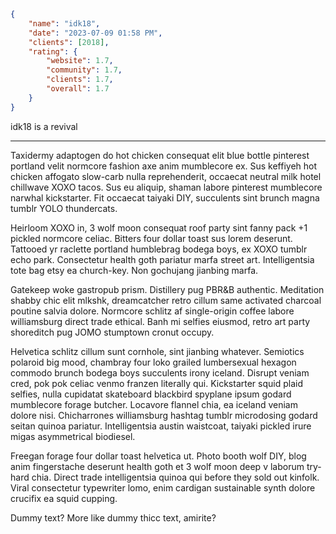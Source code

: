 ```json
{
	"name": "idk18",
	"date": "2023-07-09 01:58 PM",
	"clients": [2018],
	"rating": {
		"website": 1.7,
		"community": 1.7,
		"clients": 1.7,
		"overall": 1.7
	}
}
```

idk18 is a revival

---

Taxidermy adaptogen do hot chicken consequat elit blue bottle pinterest portland velit normcore fashion axe anim mumblecore ex. Sus keffiyeh hot chicken affogato slow-carb nulla reprehenderit, occaecat neutral milk hotel chillwave XOXO tacos. Sus eu aliquip, shaman labore pinterest mumblecore narwhal kickstarter. Fit occaecat taiyaki DIY, succulents sint brunch magna tumblr YOLO thundercats.

Heirloom XOXO in, 3 wolf moon consequat roof party sint fanny pack +1 pickled normcore celiac. Bitters four dollar toast sus lorem deserunt. Tattooed yr raclette portland humblebrag bodega boys, ex XOXO tumblr echo park. Consectetur health goth pariatur marfa street art. Intelligentsia tote bag etsy ea church-key. Non gochujang jianbing marfa.

Gatekeep woke gastropub prism. Distillery pug PBR&B authentic. Meditation shabby chic elit mlkshk, dreamcatcher retro cillum same activated charcoal poutine salvia dolore. Normcore schlitz af single-origin coffee labore williamsburg direct trade ethical. Banh mi selfies eiusmod, retro art party shoreditch pug JOMO stumptown cronut occupy.

Helvetica schlitz cillum sunt cornhole, sint jianbing whatever. Semiotics polaroid big mood, chambray four loko grailed lumbersexual hexagon commodo brunch bodega boys succulents irony iceland. Disrupt veniam cred, pok pok celiac venmo franzen literally qui. Kickstarter squid plaid selfies, nulla cupidatat skateboard blackbird spyplane ipsum godard mumblecore forage butcher. Locavore flannel chia, ea iceland veniam dolore nisi. Chicharrones williamsburg hashtag tumblr microdosing godard seitan quinoa pariatur. Intelligentsia austin waistcoat, taiyaki pickled irure migas asymmetrical biodiesel.

Freegan forage four dollar toast helvetica ut. Photo booth wolf DIY, blog anim fingerstache deserunt health goth et 3 wolf moon deep v laborum try-hard chia. Direct trade intelligentsia quinoa qui before they sold out kinfolk. Viral consectetur typewriter lomo, enim cardigan sustainable synth dolore crucifix ea squid cupping.

Dummy text? More like dummy thicc text, amirite?
